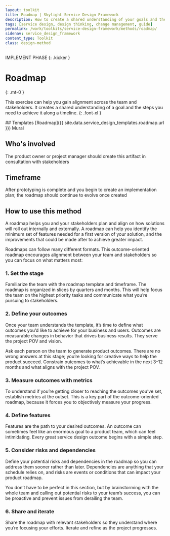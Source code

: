 ```yaml
---
layout: toolkit
title: Roadmap | Skylight Service Design Framework
description: How to create a shared understanding of your goals and the steps you need to achieve it along a timeline.
tags: [service design, design thinking, change management, guide]
permalink: /work/toolkits/service-design-framework/methods/roadmap/
sidenav: service_design_framework
content_type: Toolkit
class: design-method
---
```


IMPLEMENT PHASE
{: .kicker }

# Roadmap
{: .mt-0 }

This exercise can help you gain alignment across the team and stakeholders. It creates a shared understanding of a goal and the steps you need to achieve it along a timeline.
{: .font-xl }

<div class="callout--tip callout--summary" markdown="1">
## Templates
[Roadmap]({{ site.data.service_design_templates.roadmap.url }}) <span class="badge badge-sub">Mural</span>

## Who's involved
The product owner or project manager should create this artifact in consultation with stakeholders

## Timeframe
After prototyping is complete and you begin to create an implementation plan; the roadmap should continue to evolve once created
</div>

## How to use this method

A roadmap helps you and your stakeholders plan and align on how solutions will roll out internally and externally. A roadmap can help you identify the minimum set of features needed for a first version of your solution, and the improvements that could be made after to achieve greater impact.

Roadmaps can follow many different formats. This outcome-oriented roadmap encourages alignment between your team and stakeholders so you can focus on what matters most:

### 1. Set the stage

Familiarize the team with the roadmap template and timeframe. The roadmap is organized in slices by quarters and months. This will help focus the team on the highest priority tasks and communicate what you’re pursuing to stakeholders.

### 2. Define your outcomes

Once your team understands the template, it’s time to define what outcomes you’d like to achieve for your business and users. Outcomes are measurable changes in behavior that drives business results. They serve the project POV and vision.

Ask each person on the team to generate product outcomes. There are no wrong answers at this stage; you’re looking for creative ways to help the product succeed. Constrain outcomes to what’s achievable in the next 3–12 months and what aligns with the project POV.

### 3. Measure outcomes with metrics

To understand if you’re getting closer to reaching the outcomes you’ve set, establish metrics at the outset. This is a key part of the outcome-oriented roadmap, because it forces you to objectively measure your progress.

### 4. Define features

Features are the path to your desired outcomes. An outcome can sometimes feel like an enormous goal to a product team, which can feel intimidating. Every great service design outcome begins with a simple step.

### 5. Consider risks and dependencies

Define your potential risks and dependencies in the roadmap so you can address them sooner rather than later. Dependencies are anything that your schedule relies on, and risks are events or conditions that can impact your product roadmap.

You don’t have to be perfect in this section, but by brainstorming with the whole team and calling out potential risks to your team’s success, you can be proactive and prevent issues from derailing the team.

### 6. Share and iterate

Share the roadmap with relevant stakeholders so they understand where you’re focusing your efforts. Iterate and refine as the project progresses.
